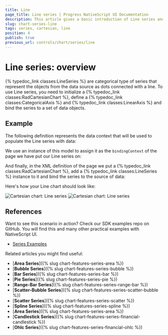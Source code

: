 ```yaml
---
title: Line
page_title: Line series | Progress NativeScript UI Documentation
description: This article gives a basic introduction of Line series and continues with a sample scenario of how Line series are used.
slug: chart-series-line
tags: series, cartesian, line
position: 4
publish: true
previous_url: controls/chart/series/line
---
```

# Line series: overview
{% typedoc_link classes:LineSeries %} are categorical type of series that represent the objects from the data source as dots connected with a line. To use Line series, you need to initialize a {% typedoc_link classes:RadCartesianChart %}, define a {% typedoc_link classes:CategoricalAxis %} and {% typedoc_link classes:LinearAxis %} and bind the series to a set of data objects.

## Example
The following definition represents the data context that will be used to populate the Line series with data:

<snippet id='categorical-source'/>

We use an instance of this model to assign it as the `bindingContext` of the page we have put our Line series on:

<snippet id='line-series-binding-context'/>

And finally, in the XML definition of the page we put a {% typedoc_link classes:RadCartesianChart %}, add a {% typedoc_link classes:LineSeries %} instance to it and bind the series to the source of data:

<snippet id='line-series'/>

Here's how your Line chart should look like:

![Cartesian chart: Line series](images/line_series_android.png "Bar series on Android.") ![Cartesian chart: Line series](images/line_series_ios.png "Bar series on iOS.")

## References
Want to see this scenario in action?
Check our SDK examples repo on GitHub. You will find this and many other practical examples with NativeScript UI.

* [Series Examples](https://github.com/telerik/nativescript-ui-samples/tree/master/chart/app/examples/series)

Related articles you might find useful:

* [**Area Series**]({% slug chart-features-series-area %})
* [**Bubble Series**]({% slug chart-features-series-bubble %})
* [**Bar Series**]({% slug chart-features-series-bar %})
* [**Pie Series**]({% slug chart-features-series-pie %})
* [**Range-Bar Series**]({% slug chart-features-series-range-bar %})
* [**Scatter-Bubble Series**]({% slug chart-features-series-scatter-bubble %})
* [**Scatter Series**]({% slug chart-features-series-scatter %})
* [**Spline Series**]({% slug chart-features-series-spline %})
* [**Area Series**]({% slug chart-features-series-area %})
* [**Candlestick Series**]({% slug chart-features-series-financial-candlestick %})
* [**Ohlc Series**]({% slug chart-features-series-financial-ohlc %})